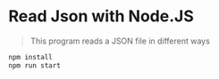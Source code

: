 # Read Json with Node.JS

> This program reads a JSON file in different ways

```bash
npm install 
npm run start
```

